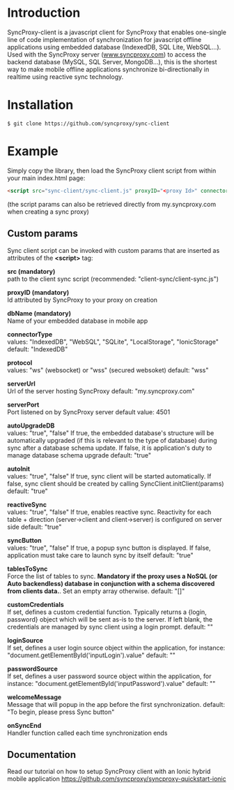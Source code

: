 
# Introduction
SyncProxy-client is a javascript client for SyncProxy that enables one-single line of code implementation of synchronization for javascript offline applications using embedded database (IndexedDB, SQL Lite, WebSQL...). Used with the SyncProxy server (www.syncproxy.com) to access the backend database (MySQL, SQL Server, MongoDB...), this is the shortest way to make mobile offline applications synchronize bi-directionally in realtime using reactive sync technology.

# Installation
```
$ git clone https://github.com/syncproxy/sync-client
```
# Example
Simply copy the library, then load the SyncProxy client script from within your main index.html page:

```html
<script src="sync-client/sync-client.js" proxyID="<proxy Id>" connectorType="IndexedDB or WebSQL or SQLite or IonicStorage" dbName="your client db name"></script> 
```

(the script params can also be retrieved directly from my.syncproxy.com when creating a sync proxy)

## Custom params
Sync client script can be invoked with custom params that are inserted as attributes of the **&lt;script&gt;** tag:

**src (mandatory)**  
path to the client sync script (recommended: "client-sync/client-sync.js")

**proxyID (mandatory)**  
Id attributed by SyncProxy to  your proxy on creation

**dbName (mandatory)**  
Name of your embedded database in mobile app

**connectorType**  
values: "IndexedDB", "WebSQL", "SQLite", "LocalStorage", "IonicStorage"
default: "IndexedDB"

**protocol**  
values: "ws" (websocket) or "wss" (secured websoket)
default: "wss"

**serverUrl**  
Url of the server hosting SyncProxy
default: "my.syncproxy.com"

**serverPort**  
Port listened on by SyncProxy server
default value: 4501

**autoUpgradeDB**  
values: "true", "false"
If true, the embedded database's structure will be automatically upgraded (if this is relevant to the type of database) during sync after a database schema update.
If false, it is application's duty to manage database schema upgrade
default: "true"

**autoInit**  
values: "true", "false"
If true, sync client will be started automatically. If false, sync client should be created by calling SyncClient.initClient(params)
default: "true"

**reactiveSync**  
values: "true", "false"
If true, enables reactive sync. Reactivity for each table + direction (server->client and client->server) is configured on server side
default: "true"

**syncButton**  
values: "true", "false"
If true, a popup sync button is displayed. If false, application must take care to launch sync by itself
default: "true"

**tablesToSync**  
Force the list of tables to sync. **Mandatory if the proxy uses a NoSQL (or Auto backendless) database in conjunction with a schema discovered from clients data.**. Set an empty array otherwise.
default: "[]"

**customCredentials**  
If set, defines a custom credential function. Typically returns a {login, password} object which will be sent as-is to the server. If left blank, the credentials are managed by sync client using a login prompt.
default: ""

**loginSource**  
If set, defines a user login source object within the application, for instance: "document.getElementById('inputLogin').value"
default: ""

**passwordSource**  
If set, defines a user password source object within the application, for instance: "document.getElementById('inputPassword').value"
default: ""

**welcomeMessage**  
Message that will popup in the app before the first synchronization.
default: "To begin, please press Sync button"

**onSyncEnd**  
Handler function called each time synchronization ends

## Documentation
Read our tutorial on how to setup SyncProxy client with an Ionic hybrid mobile application
https://github.com/syncproxy/syncproxy-quickstart-ionic

